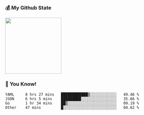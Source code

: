 ### :moneybag: My Github State

<img height="180em" src="https://github-readme-stats.vercel.app/api?username=G-Asura&show_icons=true&hide_border=true&count_private=true&include_all_commits=true" />

### :pill: You Know!
<!--START_SECTION:waka-->

```text
YAML     8 hrs 27 mins   ████████████▒░░░░░░░░░░░░   49.46 %
JSON     6 hrs 5 mins    █████████░░░░░░░░░░░░░░░░   35.66 %
Go       1 hr 34 mins    ██▒░░░░░░░░░░░░░░░░░░░░░░   09.19 %
Other    47 mins         █░░░░░░░░░░░░░░░░░░░░░░░░   04.62 %
```

<!--END_SECTION:waka-->

<!--
**G-Asura/G-Asura** is a ✨ _special_ ✨ repository because its `README.md` (this file) appears on your GitHub profile.

Here are some ideas to get you started:

- 🔭 I’m currently working on ...
- 🌱 I’m currently learning ...
- 👯 I’m looking to collaborate on ...
- 🤔 I’m looking for help with ...
- 💬 Ask me about ...
- 📫 How to reach me: ...
- 😄 Pronouns: ...
- ⚡ Fun fact: ...
-->
